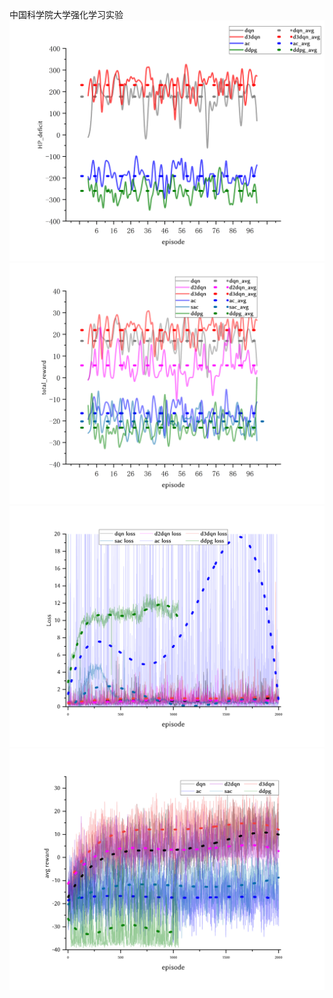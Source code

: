 中国科学院大学强化学习实验
![alt text](result/eval_hp_new.png)
![alt text](result/eval_reward_new.png)
![alt text](result/train_loss_new.png)
![alt text](result/train_reward_new.png)